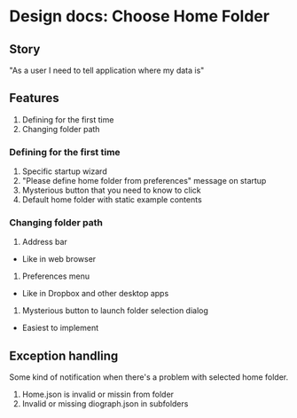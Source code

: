 # Design docs: Choose Home Folder

## Story

"As a user I need to tell application where my data is"

## Features

1. Defining for the first time
1. Changing folder path

### Defining for the first time

1. Specific startup wizard
1. "Please define home folder from preferences" message on startup
1. Mysterious button that you need to know to click
1. Default home folder with static example contents

### Changing folder path

1. Address bar
  * Like in web browser
1. Preferences menu
  * Like in Dropbox and other desktop apps
1. Mysterious button to launch folder selection dialog
  * Easiest to implement

## Exception handling

Some kind of notification when there's a problem with selected home folder.

1. Home.json is invalid or missin from folder
1. Invalid or missing diograph.json in subfolders



